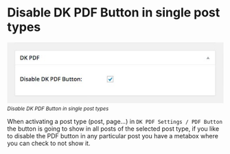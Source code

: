 # Disable DK PDF Button in single post types

![Disable DK PDF Button in single post types screenshot](_images/disable-button.jpg "Disable DK PDF Button in single post types")
<p style="margin-top:-1em"><small><em>Disable DK PDF Button in single post types</em></small></p>

When activating a post type (post, page…) in `DK PDF Settings / PDF Button` the button is going to show in all posts of the selected post type, if you like to disable the PDF button in any particular post you have a metabox where you can check to not show it.